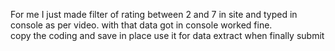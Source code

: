 For me I just made filter of rating between 2 and 7 in site and typed in
console as per video. with that data got in console worked fine.  
copy the coding and save in place use it for data extract when finally submit